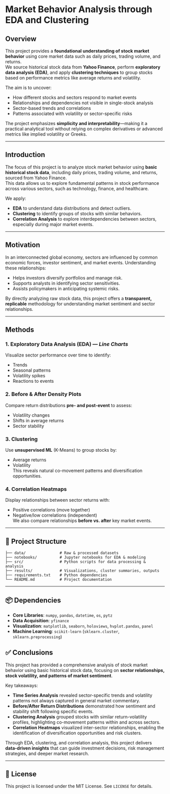# Market Behavior Analysis through EDA and Clustering

## Overview
This project provides a **foundational understanding of stock market behavior** using core market data such as daily prices, trading volume, and returns.  
We source historical stock data from **Yahoo Finance**, perform **exploratory data analysis (EDA)**, and apply **clustering techniques** to group stocks based on performance metrics like average returns and volatility.

The aim is to uncover:
- How different stocks and sectors respond to market events
- Relationships and dependencies not visible in single-stock analysis
- Sector-based trends and correlations
- Patterns associated with volatility or sector-specific risks

The project emphasizes **simplicity and interpretability**—making it a practical analytical tool without relying on complex derivatives or advanced metrics like implied volatility or Greeks.

---

## Introduction
The focus of this project is to analyze stock market behavior using **basic historical stock data**, including daily prices, trading volume, and returns, sourced from Yahoo Finance.  
This data allows us to explore fundamental patterns in stock performance across various sectors, such as technology, finance, and healthcare.  

We apply:
- **EDA** to understand data distributions and detect outliers.
- **Clustering** to identify groups of stocks with similar behaviors.
- **Correlation Analysis** to explore interdependencies between sectors, especially during major market events.

---

## Motivation
In an interconnected global economy, sectors are influenced by common economic forces, investor sentiment, and market events. Understanding these relationships:
- Helps investors diversify portfolios and manage risk.
- Supports analysts in identifying sector sensitivities.
- Assists policymakers in anticipating systemic risks.

By directly analyzing raw stock data, this project offers a **transparent, replicable** methodology for understanding market sentiment and sector relationships.

---

## Methods

### 1. Exploratory Data Analysis (EDA) — *Line Charts*
Visualize sector performance over time to identify:
- Trends
- Seasonal patterns
- Volatility spikes
- Reactions to events

### 2. Before & After Density Plots
Compare return distributions **pre- and post-event** to assess:
- Volatility changes
- Shifts in average returns
- Sector stability

### 3. Clustering
Use **unsupervised ML** (K-Means) to group stocks by:
- Average returns
- Volatility  
This reveals natural co-movement patterns and diversification opportunities.

### 4. Correlation Heatmaps
Display relationships between sector returns with:
- Positive correlations (move together)
- Negative/low correlations (independent)  
We also compare relationships **before vs. after** key market events.

---

## 📂 Project Structure
```
├── data/               # Raw & processed datasets
├── notebooks/          # Jupyter notebooks for EDA & modeling
├── src/                # Python scripts for data processing & analysis
├── results/            # Visualizations, cluster summaries, outputs
├── requirements.txt    # Python dependencies
└── README.md           # Project documentation
```

---

## 📦 Dependencies
- **Core Libraries**: `numpy`, `pandas`, `datetime`, `os`, `pytz`
- **Data Acquisition**: `yfinance`
- **Visualization**: `matplotlib`, `seaborn`, `holoviews`, `hvplot.pandas`, `panel`
- **Machine Learning**: `scikit-learn` (`sklearn.cluster`, `sklearn.preprocessing`)

## ✅ Conclusions
This project has provided a comprehensive analysis of stock market behavior using basic historical stock data, focusing on **sector relationships, stock volatility, and patterns of market sentiment**.

Key takeaways:
- **Time Series Analysis** revealed sector-specific trends and volatility patterns not always captured in general market commentary.  
- **Before/After Return Distributions** demonstrated how sentiment and stability shift following specific events.  
- **Clustering Analysis** grouped stocks with similar return-volatility profiles, highlighting co-movement patterns within and across sectors.  
- **Correlation Heatmaps** visualized inter-sector relationships, enabling the identification of diversification opportunities and risk clusters.

Through EDA, clustering, and correlation analysis, this project delivers **data-driven insights** that can guide investment decisions, risk management strategies, and deeper market research.

---

## 📜 License
This project is licensed under the MIT License. See `LICENSE` for details.
